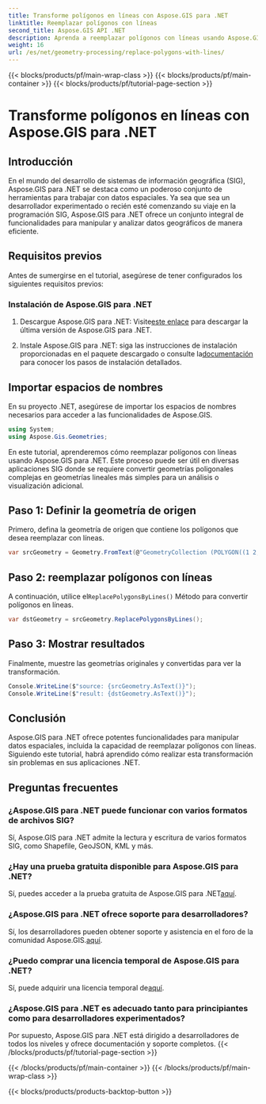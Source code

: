 ```yaml
---
title: Transforme polígonos en líneas con Aspose.GIS para .NET
linktitle: Reemplazar polígonos con líneas
second_title: Aspose.GIS API .NET
description: Aprenda a reemplazar polígonos con líneas usando Aspose.GIS para .NET. Mejore sus habilidades de manipulación de datos SIG sin esfuerzo.
weight: 16
url: /es/net/geometry-processing/replace-polygons-with-lines/
---
```


{{< blocks/products/pf/main-wrap-class >}}
{{< blocks/products/pf/main-container >}}
{{< blocks/products/pf/tutorial-page-section >}}

# Transforme polígonos en líneas con Aspose.GIS para .NET

## Introducción
En el mundo del desarrollo de sistemas de información geográfica (SIG), Aspose.GIS para .NET se destaca como un poderoso conjunto de herramientas para trabajar con datos espaciales. Ya sea que sea un desarrollador experimentado o recién esté comenzando su viaje en la programación SIG, Aspose.GIS para .NET ofrece un conjunto integral de funcionalidades para manipular y analizar datos geográficos de manera eficiente.
## Requisitos previos
Antes de sumergirse en el tutorial, asegúrese de tener configurados los siguientes requisitos previos:
### Instalación de Aspose.GIS para .NET
1.  Descargue Aspose.GIS para .NET: Visite[este enlace](https://releases.aspose.com/gis/net/) para descargar la última versión de Aspose.GIS para .NET.
   
2.  Instale Aspose.GIS para .NET: siga las instrucciones de instalación proporcionadas en el paquete descargado o consulte la[documentación](https://reference.aspose.com/gis/net/) para conocer los pasos de instalación detallados.

## Importar espacios de nombres
En su proyecto .NET, asegúrese de importar los espacios de nombres necesarios para acceder a las funcionalidades de Aspose.GIS.
```csharp
using System;
using Aspose.Gis.Geometries;
```

En este tutorial, aprenderemos cómo reemplazar polígonos con líneas usando Aspose.GIS para .NET. Este proceso puede ser útil en diversas aplicaciones SIG donde se requiere convertir geometrías poligonales complejas en geometrías lineales más simples para un análisis o visualización adicional.
## Paso 1: Definir la geometría de origen
Primero, defina la geometría de origen que contiene los polígonos que desea reemplazar con líneas.
```csharp
var srcGeometry = Geometry.FromText(@"GeometryCollection (POLYGON((1 2, 1 4, 3 4, 3 2)), Point (5 1))");
```
## Paso 2: reemplazar polígonos con líneas
 A continuación, utilice el`ReplacePolygonsByLines()` Método para convertir polígonos en líneas.
```csharp
var dstGeometry = srcGeometry.ReplacePolygonsByLines();
```
## Paso 3: Mostrar resultados
Finalmente, muestre las geometrías originales y convertidas para ver la transformación.
```csharp
Console.WriteLine($"source: {srcGeometry.AsText()}");
Console.WriteLine($"result: {dstGeometry.AsText()}");
```

## Conclusión
Aspose.GIS para .NET ofrece potentes funcionalidades para manipular datos espaciales, incluida la capacidad de reemplazar polígonos con líneas. Siguiendo este tutorial, habrá aprendido cómo realizar esta transformación sin problemas en sus aplicaciones .NET.
## Preguntas frecuentes
### ¿Aspose.GIS para .NET puede funcionar con varios formatos de archivos SIG?
Sí, Aspose.GIS para .NET admite la lectura y escritura de varios formatos SIG, como Shapefile, GeoJSON, KML y más.
### ¿Hay una prueba gratuita disponible para Aspose.GIS para .NET?
 Sí, puedes acceder a la prueba gratuita de Aspose.GIS para .NET[aquí](https://releases.aspose.com/).
### ¿Aspose.GIS para .NET ofrece soporte para desarrolladores?
 Sí, los desarrolladores pueden obtener soporte y asistencia en el foro de la comunidad Aspose.GIS.[aquí](https://forum.aspose.com/c/gis/33).
### ¿Puedo comprar una licencia temporal de Aspose.GIS para .NET?
 Sí, puede adquirir una licencia temporal de[aquí](https://purchase.aspose.com/temporary-license/).
### ¿Aspose.GIS para .NET es adecuado tanto para principiantes como para desarrolladores experimentados?
Por supuesto, Aspose.GIS para .NET está dirigido a desarrolladores de todos los niveles y ofrece documentación y soporte completos.
{{< /blocks/products/pf/tutorial-page-section >}}

{{< /blocks/products/pf/main-container >}}
{{< /blocks/products/pf/main-wrap-class >}}

{{< blocks/products/products-backtop-button >}}
